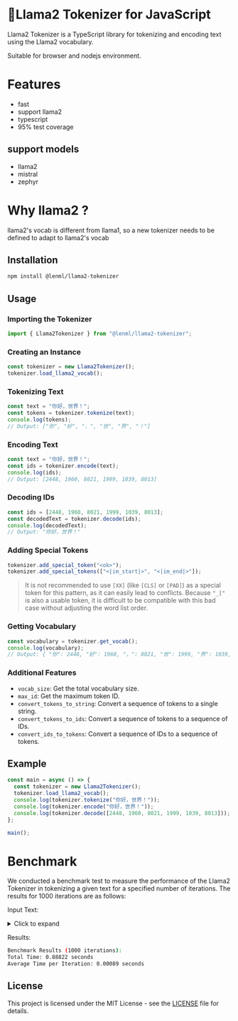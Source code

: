 # 🦙Llama2 Tokenizer for JavaScript

Llama2 Tokenizer is a TypeScript library for tokenizing and encoding text using the Llama2 vocabulary.

Suitable for browser and nodejs environment.

# Features

- fast
- support llama2
- typescript
- 95% test coverage

## support models
- llama2
- mistral
- zephyr

# Why llama2 ?
llama2's vocab is different from llama1, so a new tokenizer needs to be defined to adapt to llama2's vocab

## Installation

```bash
npm install @lenml/llama2-tokenizer
```

## Usage

### Importing the Tokenizer

```typescript
import { Llama2Tokenizer } from "@lenml/llama2-tokenizer";
```

### Creating an Instance

```typescript
const tokenizer = new Llama2Tokenizer();
tokenizer.load_llama2_vocab();
```

### Tokenizing Text

```typescript
const text = "你好，世界！";
const tokens = tokenizer.tokenize(text);
console.log(tokens);
// Output: ["你", "好", "，", "世", "界", "！"]
```

### Encoding Text

```typescript
const text = "你好，世界！";
const ids = tokenizer.encode(text);
console.log(ids);
// Output: [2448, 1960, 8021, 1999, 1039, 8013]
```

### Decoding IDs

```typescript
const ids = [2448, 1960, 8021, 1999, 1039, 8013];
const decodedText = tokenizer.decode(ids);
console.log(decodedText);
// Output: "你好，世界！"
```

### Adding Special Tokens

```typescript
tokenizer.add_special_token("<ok>");
tokenizer.add_special_tokens(["<|im_start|>", "<|im_end|>"]);
```

> It is not recommended to use `[XX]` (like `[CLS]` or `[PAD]`) as a special token for this pattern, as it can easily lead to conflicts. Because `"_["` is also a usable token, it is difficult to be compatible with this bad case without adjusting the word list order.

### Getting Vocabulary

```typescript
const vocabulary = tokenizer.get_vocab();
console.log(vocabulary);
// Output: { "你": 2448, "好": 1960, "，": 8021, "世": 1999, "界": 1039, "！": 8013, ... }
```

### Additional Features

- `vocab_size`: Get the total vocabulary size.
- `max_id`: Get the maximum token ID.
- `convert_tokens_to_string`: Convert a sequence of tokens to a single string.
- `convert_tokens_to_ids`: Convert a sequence of tokens to a sequence of IDs.
- `convert_ids_to_tokens`: Convert a sequence of IDs to a sequence of tokens.

## Example

```typescript
const main = async () => {
  const tokenizer = new Llama2Tokenizer();
  tokenizer.load_llama2_vocab();
  console.log(tokenizer.tokenize("你好，世界！"));
  console.log(tokenizer.encode("你好，世界！"));
  console.log(tokenizer.decode([2448, 1960, 8021, 1999, 1039, 8013]));
};

main();
```

# Benchmark
We conducted a benchmark test to measure the performance of the Llama2 Tokenizer in tokenizing a given text for a specified number of iterations. The results for 1000 iterations are as follows:

Input Text:
<details>
<summary>Click to expand</summary>
<pre>

🌸🍻🍅🍓🍒🏁🚩🎌🏴🏳️🏳️‍🌈

Lorem ipsum dolor sit amet, duo te voluptua detraxit liberavisse, vim ad vidisse gubergren consequuntur, duo noster labitur ei. Eum minim postulant ad, timeam docendi te per, quem putent persius pri ei. Te pro quodsi argumentum. Sea ne detracto recusabo, ius error doming honestatis ut, no saepe indoctum cum.

Ex natum singulis necessitatibus usu. Id vix brute docendi imperdiet, te libris corrumpit gubergren sea. Libris deleniti placerat an qui, velit atomorum constituto te sit, est viris iriure convenire ad. Feugait periculis at mel, libris dissentias liberavisse pri et. Quo mutat iudico audiam id.
</pre>
</details>

Results:
```bash
Benchmark Results (1000 iterations):
Total Time: 0.88822 seconds
Average Time per Iteration: 0.00089 seconds
```

## License

This project is licensed under the MIT License - see the [LICENSE](LICENSE) file for details.